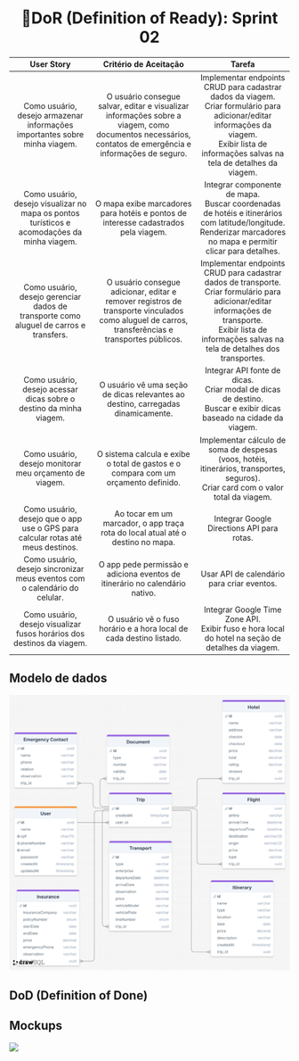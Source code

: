 <h1 style="text-align: center;">📌DoR (Definition of Ready): Sprint 02</h1>

<table>
  <thead>
    <tr align="center">
      <th>User Story</th>
      <th>Critério de Aceitação</th>
      <th>Tarefa</th>
    </tr>
  </thead>
  <tbody>
    <tr align="center">
      <td>Como usuário, desejo armazenar informações importantes sobre minha viagem.</td>
      <td>
          O usuário consegue salvar, editar e visualizar informações sobre a viagem, como documentos necessários, contatos de emergência e informações de         
          seguro.
      </td>
      <td>
        Implementar endpoints CRUD para cadastrar dados da viagem.<br>
        Criar formulário para adicionar/editar informações da viagem.<br>
        Exibir lista de informações salvas na tela de detalhes da viagem.
      </td>
    </tr>
    <tr align="center">
      <td>Como usuário, desejo visualizar no mapa os pontos turísticos e acomodações da minha viagem.</td>
      <td>O mapa exibe marcadores para hotéis e pontos de interesse cadastrados pela viagem.</td>
      <td>
        Integrar componente de mapa.<br>
        Buscar coordenadas de hotéis e itinerários com latitude/longitude.<br>
        Renderizar marcadores no mapa e permitir clicar para detalhes.
      </td>
    </tr>
    <tr align="center">
      <td>Como usuário, desejo gerenciar dados de transporte como aluguel de carros e transfers.</td>
      <td>O usuário consegue adicionar, editar e remover registros de transporte vinculados como aluguel de carros, transferências e transportes públicos.</td>
      <td>
        Implementar endpoints CRUD para cadastrar dados de transporte.<br>
        Criar formulário para adicionar/editar informações de transporte.<br>
        Exibir lista de informações salvas na tela de detalhes dos transportes.
      </td>
    </tr>
    <tr align="center">
      <td>Como usuário, desejo acessar dicas sobre o destino da minha viagem.</td>
      <td>O usuário vê uma seção de dicas relevantes ao destino, carregadas dinamicamente.</td>
      <td>
        Integrar API fonte de dicas.<br>
        Criar modal de dicas de destino.<br>
        Buscar e exibir dicas baseado na cidade da viagem.
      </td>
    </tr>
    <tr align="center">
      <td>Como usuário, desejo monitorar meu orçamento de viagem.</td>
      <td>O sistema calcula e exibe o total de gastos e o compara com um orçamento definido.</td>
      <td>
        Implementar cálculo de soma de despesas (voos, hotéis, itinerários, transportes, seguros).<br>
        Criar card com o valor total da viagem.
      </td>
    </tr>
    <tr align="center">
      <td>Como usuário, desejo que o app use o GPS para calcular rotas até meus destinos.</td>
      <td>Ao tocar em um marcador, o app traça rota do local atual até o destino no mapa.</td>
      <td>
        Integrar Google Directions API para rotas.<br>
      </td>
    </tr>
    <tr align="center">
      <td>Como usuário, desejo sincronizar meus eventos com o calendário do celular.</td>
      <td>O app pede permissão e adiciona eventos de itinerário no calendário nativo.</td>
      <td>
        Usar API de calendário para criar eventos.
      </td>
    </tr>
    <tr align="center">
      <td>Como usuário, desejo visualizar fusos horários dos destinos da viagem.</td>
      <td>O usuário vê o fuso horário e a hora local de cada destino listado.</td>
      <td>
        Integrar Google Time Zone API.<br>
        Exibir fuso e hora local do hotel na seção de detalhes da viagem.
      </td>
    </tr>
  </tbody>
</table>


<h2>Modelo de dados</h2>
<img src="https://github.com/Ana-Laura-Moratelli/tripWise/blob/main/sprints/sprint02/modelo-de-dados.png">

<h2>DoD (Definition of Done)</h2>

<h2>Mockups</h2>
<img src="https://github.com/Ana-Laura-Moratelli/tripWise/blob/main/assets/962d678f-ba15-4af0-ae26-03008836a99d">


